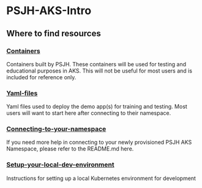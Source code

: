 # PSJH-AKS-Intro

## Where to find resources

### [Containers](containers)
Containers built by PSJH. These containers will be used for testing and educational purposes in AKS. This will not be useful for most users and is included for reference only.

### [Yaml-files](yaml-files)
Yaml files used to deploy the demo app(s) for training and testing. Most users will want to start here after connecting to their namespace.

### [Connecting-to-your-namespace](connecting-to-your-namespace)
If you need more help in connecting to your newly provisioned PSJH AKS Namespace, please refer to the README.md here.

### [Setup-your-local-dev-environment](setting-up-for-local-development)
Instructions for setting up a local Kubernetes environment for development
